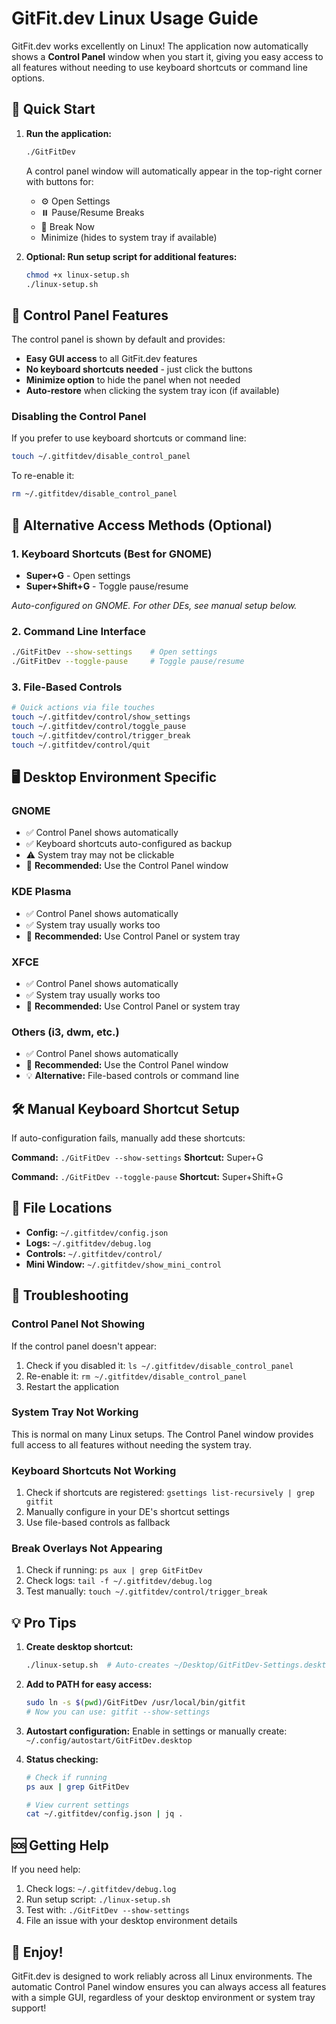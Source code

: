 # GitFit.dev Linux Usage Guide

GitFit.dev works excellently on Linux! The application now automatically shows a **Control Panel** window when you start it, giving you easy access to all features without needing to use keyboard shortcuts or command line options.

## 🚀 Quick Start

1. **Run the application:**
   ```bash
   ./GitFitDev
   ```
   A control panel window will automatically appear in the top-right corner with buttons for:
   - ⚙️ Open Settings
   - ⏸️ Pause/Resume Breaks
   - 💪 Break Now
   - Minimize (hides to system tray if available)

2. **Optional: Run setup script for additional features:**
   ```bash
   chmod +x linux-setup.sh
   ./linux-setup.sh
   ```

## 🎯 Control Panel Features

The control panel is shown by default and provides:
- **Easy GUI access** to all GitFit.dev features
- **No keyboard shortcuts needed** - just click the buttons
- **Minimize option** to hide the panel when not needed
- **Auto-restore** when clicking the system tray icon (if available)

### Disabling the Control Panel
If you prefer to use keyboard shortcuts or command line:
```bash
touch ~/.gitfitdev/disable_control_panel
```

To re-enable it:
```bash
rm ~/.gitfitdev/disable_control_panel
```

## 🎯 Alternative Access Methods (Optional)

### 1. Keyboard Shortcuts (Best for GNOME)
- **Super+G** - Open settings
- **Super+Shift+G** - Toggle pause/resume

*Auto-configured on GNOME. For other DEs, see manual setup below.*

### 2. Command Line Interface
```bash
./GitFitDev --show-settings    # Open settings
./GitFitDev --toggle-pause     # Toggle pause/resume
```

### 3. File-Based Controls
```bash
# Quick actions via file touches
touch ~/.gitfitdev/control/show_settings
touch ~/.gitfitdev/control/toggle_pause
touch ~/.gitfitdev/control/trigger_break
touch ~/.gitfitdev/control/quit
```

## 🖥️ Desktop Environment Specific

### GNOME
- ✅ Control Panel shows automatically
- ✅ Keyboard shortcuts auto-configured as backup
- ⚠️ System tray may not be clickable
- 🎯 **Recommended:** Use the Control Panel window

### KDE Plasma
- ✅ Control Panel shows automatically
- ✅ System tray usually works too
- 🎯 **Recommended:** Use Control Panel or system tray

### XFCE
- ✅ Control Panel shows automatically
- ✅ System tray usually works too
- 🎯 **Recommended:** Use Control Panel or system tray

### Others (i3, dwm, etc.)
- ✅ Control Panel shows automatically
- 🎯 **Recommended:** Use the Control Panel window
- 💡 **Alternative:** File-based controls or command line

## 🛠️ Manual Keyboard Shortcut Setup

If auto-configuration fails, manually add these shortcuts:

**Command:** `./GitFitDev --show-settings`
**Shortcut:** Super+G

**Command:** `./GitFitDev --toggle-pause`
**Shortcut:** Super+Shift+G

## 📁 File Locations

- **Config:** `~/.gitfitdev/config.json`
- **Logs:** `~/.gitfitdev/debug.log`
- **Controls:** `~/.gitfitdev/control/`
- **Mini Window:** `~/.gitfitdev/show_mini_control`

## 🔧 Troubleshooting

### Control Panel Not Showing
If the control panel doesn't appear:
1. Check if you disabled it: `ls ~/.gitfitdev/disable_control_panel`
2. Re-enable it: `rm ~/.gitfitdev/disable_control_panel`
3. Restart the application

### System Tray Not Working
This is normal on many Linux setups. The Control Panel window provides full access to all features without needing the system tray.

### Keyboard Shortcuts Not Working
1. Check if shortcuts are registered: `gsettings list-recursively | grep gitfit`
2. Manually configure in your DE's shortcut settings
3. Use file-based controls as fallback

### Break Overlays Not Appearing
1. Check if running: `ps aux | grep GitFitDev`
2. Check logs: `tail -f ~/.gitfitdev/debug.log`
3. Test manually: `touch ~/.gitfitdev/control/trigger_break`

## 💡 Pro Tips

1. **Create desktop shortcut:**
   ```bash
   ./linux-setup.sh  # Auto-creates ~/Desktop/GitFitDev-Settings.desktop
   ```

2. **Add to PATH for easy access:**
   ```bash
   sudo ln -s $(pwd)/GitFitDev /usr/local/bin/gitfit
   # Now you can use: gitfit --show-settings
   ```

3. **Autostart configuration:**
   Enable in settings or manually create:
   `~/.config/autostart/GitFitDev.desktop`

4. **Status checking:**
   ```bash
   # Check if running
   ps aux | grep GitFitDev

   # View current settings
   cat ~/.gitfitdev/config.json | jq .
   ```

## 🆘 Getting Help

If you need help:
1. Check logs: `~/.gitfitdev/debug.log`
2. Run setup script: `./linux-setup.sh`
3. Test with: `./GitFitDev --show-settings`
4. File an issue with your desktop environment details

## 🎉 Enjoy!

GitFit.dev is designed to work reliably across all Linux environments. The automatic Control Panel window ensures you can always access all features with a simple GUI, regardless of your desktop environment or system tray support!